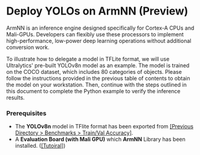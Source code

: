 # Deploy YOLOs on ArmNN (Preview)

ArmNN is an inference engine designed specifically for Cortex-A CPUs and Mali-GPUs. Developers can flexibly use these processors to implement high-performance, low-power deep learning operations without additional conversion work.

To illustrate how to delegate a model in TFLite format, we will use Ultralytics' pre-built YOLOv8n model as an example. The model is trained on the COCO dataset, which includes 80 categories of objects. Please follow the instructions provided in the previous table of contents to obtain the model on your workstation. Then, continue with the steps outlined in this document to complete the Python example to verify the inference results.

### Prerequisites

* The **YOLOv8n** model in TFlite format has been exported from [[Previous Directory > Benchmarks > Train/Val Accuracy]](https://github.com/R300-AI/ITRI-AI-Hub/tree/main/Model-Zoo/Object-Detection/YOLOs).
* A **Evaluation Board (with Mali GPU)** which **ArmNN** Library has been installed. ([[Tutoiral]](https://r300-ai.github.io/ITRI-AI-Hub/docs/pages/runtime/armnn.html))

